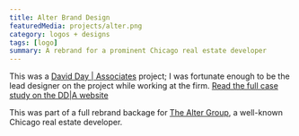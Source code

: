 ```yaml
---
title: Alter Brand Design
featuredMedia: projects/alter.png
category: logos + designs
tags: [logo]
summary: A rebrand for a prominent Chicago real estate developer
---
```


This was a [David Day | Associates](https://dday.com) project; I was fortunate enough to be the lead designer on the project while working at the firm. [Read the full case study on the DD|A website](https://dday.com/case-studies/alter-rebrand/)

This was part of a full rebrand backage for [The Alter Group](https://www.altergroup.com/), a well-known Chicago real estate developer.
